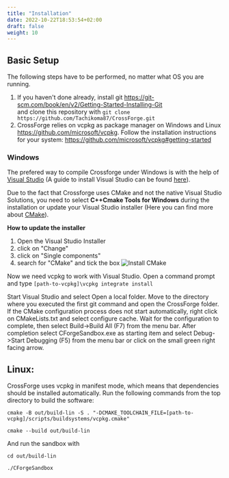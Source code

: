 ```yaml
---
title: "Installation"
date: 2022-10-22T18:53:54+02:00
draft: false
weight: 10
---
```


## Basic Setup

The following steps have to be performed, no matter what OS you are running.

1. If you haven't done already, install git https://git-scm.com/book/en/v2/Getting-Started-Installing-Git \
and clone this repository with `git clone https://github.com/Tachikoma87/CrossForge.git` 
2. CrossForge relies on vcpkg as package manager on Windows and Linux https://github.com/microsoft/vcpkg. Follow the installation instructions for your system: https://github.com/microsoft/vcpkg#getting-started

### **Windows**

The prefered way to compile Crossforge under Windows is with the help of [Visual Studio](https://visualstudio.microsoft.com/) (A guide to install Visual Studio can be found [here](https://learn.microsoft.com/en-us/visualstudio/install/)). 

Due to the fact that Crossforge uses CMake and not the native Visual Studio Solutions, you need to select **C++Cmake Tools for Windows** during the installation or update your Visual Studio installer (Here you can find more about [CMake](https://cmake.org/)).

**How to update the installer**
1. Open the Visual Studio Installer
1. click on "Change" 
1. click on "Single components"
1. search for "CMake" and tick the box
![Install CMake](/images/CMake_install.JPG)

Now we need vcpkg to work with Visual Studio. Open a command prompt and type `[path-to-vcpkg]\vcpkg integrate install`

Start Visual Studio and select Open a local folder. Move to the directory where you executed the first git command and open the CrossForge folder. If the CMake configuration process does not start automatically, right click on CMakeLists.txt and select configure cache. Wait for the configuration to complete, then select Build->Build All (F7) from the menu bar. After completion select CForgeSandbox.exe as starting item and select Debug->Start Debugging (F5) from the menu bar or click on the small green right facing arrow.

## **Linux**:
CrossForge uses vcpkg in manifest mode, which means that dependencies should be installed automatically. Run the following commands from the top directory to build the software:

```
cmake -B out/build-lin -S . "-DCMAKE_TOOLCHAIN_FILE=[path-to-vcpkg]/scripts/buildsystems/vcpkg.cmake" 

cmake --build out/build-lin
```

And run the sandbox with

```
cd out/build-lin

./CForgeSandbox
```
